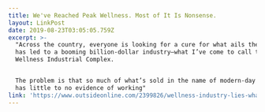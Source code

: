 ```yaml
---
title: We've Reached Peak Wellness. Most of It Is Nonsense.
layout: LinkPost
date: 2019-08-23T03:05:05.759Z
excerpt: >-
  "Across the country, everyone is looking for a cure for what ails them, which
  has led to a booming billion-dollar industry—what I’ve come to call the
  Wellness Industrial Complex.


  The problem is that so much of what’s sold in the name of modern-day wellness
  has little to no evidence of working"
link: 'https://www.outsideonline.com/2399826/wellness-industry-lies-what-really-works'
---
```


